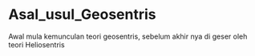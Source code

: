# Asal_usul_Geosentris
Awal mula kemunculan teori geosentris, sebelum akhir nya di geser oleh teori Heliosentris
